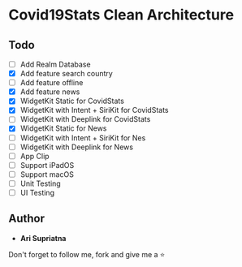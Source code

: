 # Covid19Stats Clean Architecture

## Todo
* [ ] Add Realm Database
* [x] Add feature search country
* [ ] Add feature offline
* [x] Add feature news
* [x] WidgetKit Static for CovidStats
* [x] WidgetKit with Intent + SiriKit for CovidStats
* [ ] WidgetKit with Deeplink for CovidStats
* [x] WidgetKit Static for News
* [ ] WidgetKit with Intent + SiriKit for Nes
* [ ] WidgetKit with Deeplink for News
* [ ] App Clip
* [ ] Support iPadOS
* [ ] Support macOS
* [ ] Unit Testing
* [ ] UI Testing

## Author

* **Ari Supriatna**

Don't forget to follow me, fork and give me a ⭐
